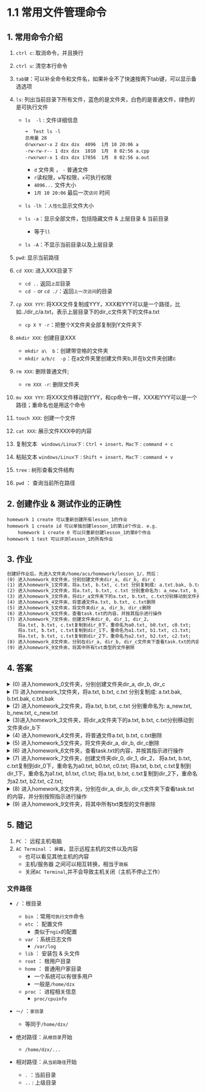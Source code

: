 

# 1.1 常用文件管理命令

## 1. 常用命令介绍

1. `ctrl c`: 取消命令，并且换行

2. `ctrl u`: 清空本行命令

3. `tab键`：可以补全命令和文件名，如果补全不了快速按两下tab键，可以显示备选选项

4. `ls`: 列出当前目录下所有文件，蓝色的是文件夹，白色的是普通文件，绿色的是可执行文件
   
   - `ls  -l` :  文件详细信息
   
      ```shell
      ➜  Test ls -l
      总用量 28
      drwxrwxr-x 2 dzx dzx  4096  1月 10 20:06 a
      -rw-rw-r-- 1 dzx dzx  1010  1月  8 02:56 a.cpp
      -rwxrwxr-x 1 dzx dzx 17856  1月  8 02:56 a.out
      ```
   
      - `d` 文件夹 ， `-` 普通文件
      - `r`读权限，`w`写权限，`x`可执行权限
      - `4096...` 文件大小
      - `1月 10 20:06` 最后一次`访问` 时间
   
   -  `ls -lh` ：`人性化`显示文件大小
   
   - `ls -a`：显示全部文件，包括隐藏文件 & 上层目录 & 当前目录
   
      - 等于`ll`
   
   - `ls -A`：不显示当前目录以及上层目录
   
5. `pwd`: 显示当前路径     

6. `cd XXX`: 进入XXX目录下

   - `cd ..` 返回`上层`目录
   - `cd -` or `cd ./`：返回`上一次访问`的目录

7. `cp XXX YYY`: 将XXX文件复制成YYY，XXX和YYY可以是一个路径，比如../dir_c/a.txt，表示上层目录下的dir_c文件夹下的文件a.txt

   - `cp X Y -r`：把整个X文件夹全部复制到Y文件夹下

8. `mkdir XXX`: 创建目录XXX

   - `mkdir a\  b`：创建带空格的文件夹
   - `mkdir a/b/c  -p`：在a文件夹里创建文件夹b,并在b文件夹创建c

9. `rm XXX`: 删除普通文件;  

   - `rm XXX -r`: 删除文件夹

10. `mv XXX YYY`: 将XXX文件移动到YYY，和cp命令一样，XXX和YYY可以是一个路径；重命名也是用这个命令

11. `touch XXX`: 创建一个文件

12. `cat XXX`: 展示文件XXX中的内容

13. 复制文本
       ` windows/Linux下：Ctrl + insert，Mac下：command + c`

14. 粘贴文本
        `windows/Linux下：Shift + insert，Mac下：command + v`

15. `tree` : 树形查看文件结构

16. `pwd` ： 查询当前所在路径

## 2. 创建作业 & 测试作业的正确性

```shell
homework 1 create 可以重新创建所有lesson_1的作业
homework 1 create id 可以单独创建lesson_1的第id个作业. e.g.
 	homework 1 create 0 可以只重新创建lesson_1的第0个作业
homework 1 test 可以评测lesson_1的所有作业
```

## 3. 作业

```txt
创建好作业后，先进入文件夹/home/acs/homework/lesson_1/，然后：
(0) 进入homework_0文件夹，分别创建文件夹dir_a, dir_b, dir_c
(1) 进入homework_1文件夹，将a.txt, b.txt, c.txt 分别复制成: a.txt.bak, b.txt.bak, c.txt.bak
(2) 进入homework_2文件夹，将a.txt, b.txt, c.txt 分别重命名为: a_new.txt, b_new.txt, c_new.txt
(3) 进入homework_3文件夹，将dir_a文件夹下的a.txt, b.txt, c.txt分别移动到文件夹dir_b下
(4) 进入homework_4文件夹，将普通文件a.txt, b.txt, c.txt删除
(5) 进入homework_5文件夹，将文件夹dir_a, dir_b, dir_c删除
(6) 进入homework_6文件夹，查看task.txt的内容，并按其指示进行操作
(7) 进入homework_7文件夹，创建文件夹dir_0, dir_1, dir_2，
    将a.txt, b.txt, c.txt复制到dir_0下，重命名为a0.txt, b0.txt, c0.txt;
    将a.txt, b.txt, c.txt复制到dir_1下，重命名为a1.txt, b1.txt, c1.txt;
    将a.txt, b.txt, c.txt复制到dir_2下，重命名为a2.txt, b2.txt, c2.txt;
(8) 进入homework_8文件夹，分别在dir_a, dir_b, dir_c文件夹下查看task.txt的内容，并分别按照指示进行操作
(9) 进入homework_9文件夹，将其中所有txt类型的文件删除
```

## 4. 答案

<details>
  <summary>(0) 进入homework_0文件夹，分别创建文件夹dir_a, dir_b, dir_c</summary>
	<pre><code>
	cd homework_0
	mkdir dir_a dir_b dir_c
	</code></pre>
</details>

<details>
	<summary>(1) 进入homework_1文件夹，将a.txt, b.txt, c.txt 分别复制成: a.txt.bak, b.txt.bak, c.txt.bak</summary>
	<pre><code>
    cd homework_1 
    cp a.txt a.txt.bak
	cp .txt b.txt.bak
	cp c.txt c.txt.bak
	</code></pre>
</details>

<details>
    <summary>(2) 进入homework_2文件夹，将a.txt, b.txt, c.txt 分别重命名为: a_new.txt, b_new.txt, c_new.txt</summary>
    <pre><code>
    cd homework_2
	mv a.txt a_new.txt
	mv b.txt b_new.txt
	mv c.txt c_new.txt
    </code></pre>
</details>

<details>
    <summary>(3)进入homework_3文件夹，将dir_a文件夹下的a.txt, b.txt, c.txt分别移动到文件夹dir_b下</summary>
    <pre><code>
    cd homework_3 
	# 单独
	mv dir_a/a.txt dir_b/a.txt
	mv dir_a/b.txt dir_b/b.txt
	mv dir_a/c.txt dir_b/c.txt
	# 统一
	mv dir_a/* dirb/
	</code></pre>
</details>

<details>
    <summary>(4) 进入homework_4文件夹，将普通文件a.txt, b.txt, c.txt删除</summary>
    <pre><code>
    cd homeword_4
	# 单独
	rm a.txt
	rm b.txt
	rm c.txt
	# 统一
	rm a.txt b.txt c.txt
	# 取巧
	rm *
	</code></pre>
</details>
<details>
    <summary>(5) 进入homework_5文件夹，将文件夹dir_a, dir_b, dir_c删除</summary>
    <pre><code>
    cd homework_5
	# 单独
	rm -r dir_a 
	rm -r dir_b 
	rm -r dir_c 
	# 统一				
	rm -r dir_a dir_b dir_c
	# 取巧
	rm -r *
	</code></pre>
</details>

<details>
    <summary>(6) 进入homework_6文件夹，查看task.txt的内容，并按其指示进行操作
</summary>
    <pre><code>
    cd homework_6
	cat task.txt
	mkdir dir_a
	mv task.txt dir_a/done.txt
	</code></pre>
</details>

<details>
    <summary>(7) 进入homework_7文件夹，创建文件夹dir_0, dir_1, dir_2，
将a.txt, b.txt, c.txt复制到dir_0下，重命名为a0.txt, b0.txt, c0.txt;
将a.txt, b.txt, c.txt复制到dir_1下，重命名为a1.txt, b1.txt, c1.txt;
将a.txt, b.txt, c.txt复制到dir_2下，重命名为a2.txt, b2.txt, c2.txt;</summary>
    <pre><code>
    cd homework_7
	mkdir dir_0 dir_1 dir_2
	cp a.txt dir_0/a0.txt
	cp b.txt dir_0/b0.txt
	cp c.txt dir_0/c0.txt
	cp a.txt dir_1/a1.txt
	cp b.txt dir_1/b1.txt
	cp c.txt dir_1/c1.txt
	</code></pre>
</details>

<details>
    <summary>(8) 进入homework_8文件夹，分别在dir_a, dir_b, dir_c文件夹下查看task.txt的内容，并分别按照指示进行操作</summary>
    <pre><code>
    cd homework_8
	cd dir_a
	cat task.txt
	rm a.txt
	cd ../dir_b/
	cat task.txt
	mv b.txt b_new.txt
	cd ../dir_c/
	cat task.txt
	cp c.txt c.txt.bak
	</code></pre>
</details>
<details>
    <summary>(9) 进入homework_9文件夹，将其中所有txt类型的文件删除</summary>
    <pre><code>
    cd homework_9
	rm *.txt
	</code></pre>
</details>

## 5. 随记

1. `PC` ： 远程主机电脑
2. `AC Terminal` ： `屏幕`，显示远程主机的文件以及内容
   - 也可以看见其他主机的内容
   - 主机/服务器 之间可以相互转换，相当于`跳板`
   - 关闭`AC Terminal`,并不会导致主机关闭（主机不停止工作）

### 文件路径

- `/` ：根目录
  - `bin` ：常用`可执行文件`命令
  - `etc` ： 配置文件
    - 类似于`ngix`的配置
  - `var` ：系统日志文件
    - `/var/log`
  - `lib` ： 安装包 & 头文件
  - `root` ： 根用户目录 
  - `home` ： 普通用户家目录
    - 一个系统可以有很多用户
    - 一般是`/home/dzx`
  - `proc` ： 进程相关信息
    - `proc/cpuinfo`
- `～/` ：`家目录`
  - 等同于`/home/dzx/`

- 绝对路径：从`根目录`开始
  - `/home/dzx/...`
- 相对路径：从`当前路径`开始
  - `.` ：当前目录
  - `..` :  上级目录

